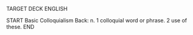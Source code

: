 TARGET DECK
ENGLISH

START
Basic
Colloquialism
Back: n. 1 colloquial word or phrase. 2 use of these.
END
